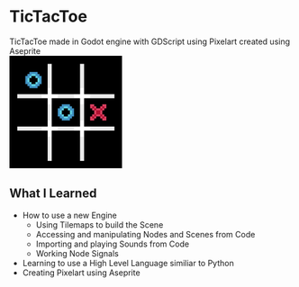# TicTacToe
TicTacToe made in Godot engine with GDScript using Pixelart created using Aseprite  
<img src="Screenshot.png" alt="screenshot of game" width="200" height="200"></img>

## What I Learned
* How to use a new Engine
  * Using Tilemaps to build the Scene
  * Accessing and manipulating Nodes and Scenes from Code
  * Importing and playing Sounds from Code
  * Working Node Signals
* Learning to use a High Level Language similiar to Python
* Creating Pixelart using Aseprite
